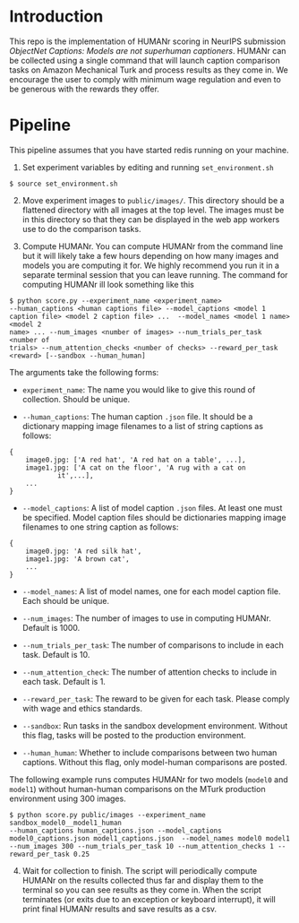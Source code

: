 # Introduction

This repo is the implementation of  HUMANr scoring in NeurIPS submission _ObjectNet Captions: Models are
not superhuman captioners_. HUMANr can be collected using a single
command that will launch caption comparison tasks on Amazon Mechanical
Turk and process results as they come in. We encourage the user to
comply with minimum wage regulation and even to be generous with the
rewards they offer.


# Pipeline

This pipeline assumes that you have started redis running on your
machine.

1. Set experiment variables by editing and running `set_environment.sh`

```(bash)
$ source set_environment.sh
```

2. Move experiment images to `public/images/`. This directory should
be a flattened directory with all images at the top level. The images
must be in this directory so that they can be displayed in the web app
workers use to do the comparison tasks.

3. Compute HUMANr. You can compute HUMANr from the command line but it
will likely take a few hours depending on how many images and models
you are computing it for. We highly recommend you run it in a separate
terminal session that you can leave running. The command for computing
HUMANr ill look something like this

```(bash)
$ python score.py --experiment_name <experiment_name>
--human_captions <human captions file> --model_captions <model 1
caption file> <model 2 caption file> ...  --model_names <model 1 name> <model 2
name> ... --num_images <number of images> --num_trials_per_task <number of
trials> --num_attention_checks <number of checks> --reward_per_task
<reward> [--sandbox --human_human]
```

The arguments take the following forms:

* `experiment_name`: The name you would like to give this round of
  collection. Should be unique.
  
* `--human_captions`: The human caption `.json` file. It should be a
  dictionary mapping image filenames to a list of string captions as
  follows:

```(python)
{
	image0.jpg: ['A red hat', 'A red hat on a table', ...],
	image1.jpg: ['A cat on the floor', 'A rug with a cat on
		    it',...],
	...
}
```

* `--model_captions`: A list of model caption `.json` files. At least one
  must be specified. Model caption files should be dictionaries
  mapping image filenames to one string caption as follows:

```(python)
{
	image0.jpg: 'A red silk hat',
	image1.jpg: 'A brown cat',
	...
}
```

* `--model_names`: A list of model names, one for each model caption
  file. Each should be unique.

* `--num_images`: The number of images to use in computing
  HUMANr. Default is 1000.

* `--num_trials_per_task`: The number of comparisons to include in
  each task. Default is 10.

* `--num_attention_check`: The number of attention checks to include
  in each task. Default is 1.

* `--reward_per_task`: The reward to be given for each task. Please
  comply with wage and ethics standards.

* `--sandbox`: Run tasks in the sandbox development
  environment. Without this flag, tasks will be posted to the
  production environment.

* `--human_human`: Whether to include comparisons between two human
  captions. Without this flag, only model-human comparisons are posted.

The following example runs computes HUMANr for two models (`model0`
and `model1`) without human-human comparisons on the MTurk production
environment using 300 images.

```(bash)
$ python score.py public/images --experiment_name sandbox_model0__model1_human
--human_captions human_captions.json --model_captions model0_captions.json model1_captions.json  --model_names model0 model1 --num_images 300 --num_trials_per_task 10 --num_attention_checks 1 --reward_per_task 0.25

```

4. Wait for collection to finish. The script will periodically compute
HUMANr on the results collected thus far and display them to the
terminal so you can see results as they come in. When the script
terminates (or exits due to an exception or keyboard interrupt), it
will print final HUMANr results and save results as a csv.
